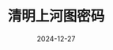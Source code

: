 ---
layout: page
title: 清明上河图密码
description: >
  以宋朝为背景的古装悬疑剧。比较雷人的是时常出现的一眼假的虚拟背景，个别演员令人出戏的台词，以及时而令人沉默的剧情。连环案的设计还可以，但是其精巧程度一般，没有什么出人意料的出彩地方。作为下饭剧还可以，有点儿搞笑和意思，吃得下饭。看到后面只想着快点儿看完，比起这种26集，更喜欢8到12集的长度。
category: 剧集
img: assets/img/movie/2024/qing_ming_shang_he_tu_mi_ma.webp
star: 3
date: 2024-12-27
---